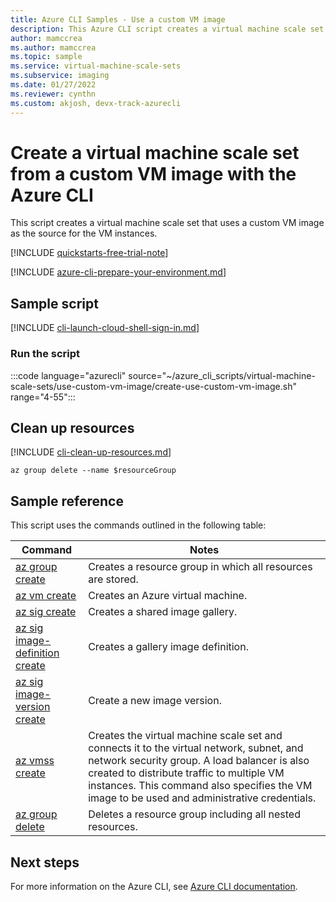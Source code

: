 ```yaml
---
title: Azure CLI Samples - Use a custom VM image
description: This Azure CLI script creates a virtual machine scale set that uses a custom VM image as the source for the VM instances.
author: mamccrea
ms.author: mamccrea
ms.topic: sample
ms.service: virtual-machine-scale-sets
ms.subservice: imaging
ms.date: 01/27/2022
ms.reviewer: cynthn
ms.custom: akjosh, devx-track-azurecli
---
```


# Create a virtual machine scale set from a custom VM image with the Azure CLI

This script creates a virtual machine scale set that uses a custom VM image as the source for the VM instances.

[!INCLUDE [quickstarts-free-trial-note](../../../includes/quickstarts-free-trial-note.md)]

[!INCLUDE [azure-cli-prepare-your-environment.md](../../../includes/azure-cli-prepare-your-environment.md)]

## Sample script

[!INCLUDE [cli-launch-cloud-shell-sign-in.md](../../../includes/cli-launch-cloud-shell-sign-in.md)]

### Run the script

:::code language="azurecli" source="~/azure_cli_scripts/virtual-machine-scale-sets/use-custom-vm-image/create-use-custom-vm-image.sh" range="4-55":::

## Clean up resources

[!INCLUDE [cli-clean-up-resources.md](../../../includes/cli-clean-up-resources.md)]

```azurecli
az group delete --name $resourceGroup
```

## Sample reference

This script uses the commands outlined in the following table:

| Command | Notes |
|---|---|
| [az group create](/cli/azure/ad/group#az-ad-group-create) | Creates a resource group in which all resources are stored. |
| [az vm create](/cli/azure/vm#az-vm-create) | Creates an Azure virtual machine. |
| [az sig create](/cli/azure/sig#az-sig-create) | Creates a shared image gallery. |
| [az sig image-definition create](/cli/azure/sig/image-definition#az-sig-image-definition-create) | Creates a gallery image definition. |
| [az sig image-version create](/cli/azure/sig/image-version#az-sig-image-version-create) | Create a new image version. |
| [az vmss create](/cli/azure/vmss) | Creates the virtual machine scale set and connects it to the virtual network, subnet, and network security group. A load balancer is also created to distribute traffic to multiple VM instances. This command also specifies the VM image to be used and administrative credentials.  |
| [az group delete](/cli/azure/ad/group) | Deletes a resource group including all nested resources. |

## Next steps

For more information on the Azure CLI, see [Azure CLI documentation](/cli/azure/overview).
